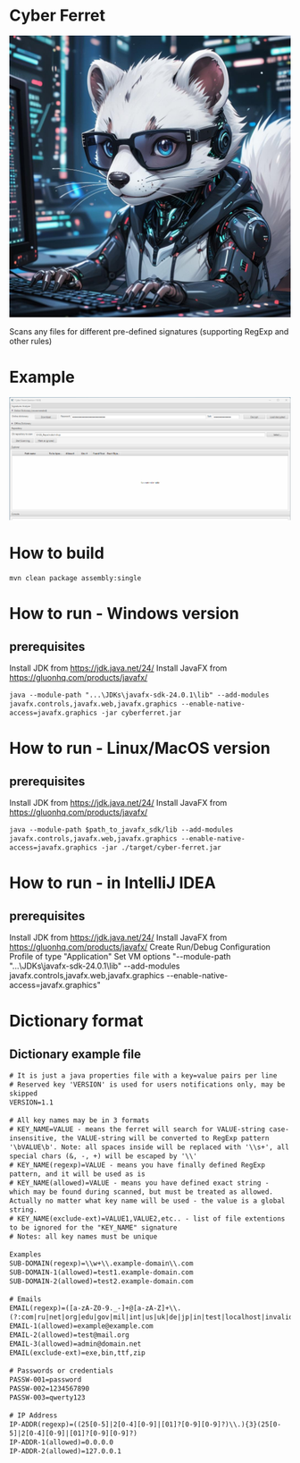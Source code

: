 # Cyber Ferret
[<img src="./docs/cyber-ferret.jpg">]()

Scans any files for different pre-defined signatures (supporting RegExp and other rules)

# Example
[<img src="./docs/run-example.gif">]()

# How to build
```shell
mvn clean package assembly:single
```

# How to run - Windows version
## prerequisites
Install JDK from https://jdk.java.net/24/
Install JavaFX from https://gluonhq.com/products/javafx/
```shell
java --module-path "...\JDKs\javafx-sdk-24.0.1\lib" --add-modules javafx.controls,javafx.web,javafx.graphics --enable-native-access=javafx.graphics -jar cyberferret.jar
```

# How to run - Linux/MacOS version
## prerequisites
Install JDK from https://jdk.java.net/24/
Install JavaFX from https://gluonhq.com/products/javafx/
```shell
java --module-path $path_to_javafx_sdk/lib --add-modules javafx.controls,javafx.web,javafx.graphics --enable-native-access=javafx.graphics -jar ./target/cyber-ferret.jar
```
# How to run - in IntelliJ IDEA
## prerequisites
Install JDK from https://jdk.java.net/24/
Install JavaFX from https://gluonhq.com/products/javafx/
Create Run/Debug Configuration Profile of type "Application"
Set VM options "--module-path "...\JDKs\javafx-sdk-24.0.1\lib" --add-modules  javafx.controls,javafx.web,javafx.graphics --enable-native-access=javafx.graphics"


# Dictionary format
## Dictionary example file
```properties
# It is just a java properties file with a key=value pairs per line
# Reserved key 'VERSION' is used for users notifications only, may be skipped
VERSION=1.1

# All key names may be in 3 formats
# KEY_NAME=VALUE - means the ferret will search for VALUE-string case-insensitive, the VALUE-string will be converted to RegExp pattern '\bVALUE\b'. Note: all spaces inside will be replaced with '\\s+', all special chars (&, -, +) will be escaped by '\\'
# KEY_NAME(regexp)=VALUE - means you have finally defined RegExp pattern, and it will be used as is
# KEY_NAME(allowed)=VALUE - means you have defined exact string - which may be found during scanned, but must be treated as allowed. Actually no matter what key name will be used - the value is a global string.
# KEY_NAME(exclude-ext)=VALUE1,VALUE2,etc.. - list of file extentions to be ignored for the "KEY_NAME" signature
# Notes: all key names must be unique

Examples
SUB-DOMAIN(regexp)=\\w+\\.example-domain\\.com
SUB-DOMAIN-1(allowed)=test1.example-domain.com
SUB-DOMAIN-2(allowed)=test2.example-domain.com

# Emails
EMAIL(regexp)=([a-zA-Z0-9._-]+@[a-zA-Z]+\\.(?:com|ru|net|org|edu|gov|mil|int|us|uk|de|jp|in|test|localhost|invalid|example|arab|cn|ua)+)
EMAIL-1(allowed)=example@example.com
EMAIL-2(allowed)=test@mail.org
EMAIL-3(allowed)=admin@domain.net
EMAIL(exclude-ext)=exe,bin,ttf,zip

# Passwords or credentials
PASSW-001=password
PASSW-002=1234567890
PASSW-003=qwerty123

# IP Address
IP-ADDR(regexp)=((25[0-5]|2[0-4][0-9]|[01]?[0-9][0-9]?)\\.){3}(25[0-5]|2[0-4][0-9]|[01]?[0-9][0-9]?)
IP-ADDR-1(allowed)=0.0.0.0
IP-ADDR-2(allowed)=127.0.0.1
```
